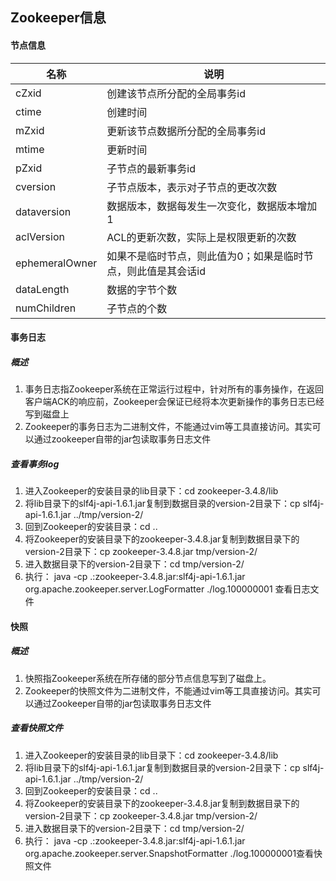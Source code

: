 ## Zookeeper信息

#### 节点信息

| 名称           | 说明                                                         |
| -------------- | ------------------------------------------------------------ |
| cZxid          | 创建该节点所分配的全局事务id                                 |
| ctime          | 创建时间                                                     |
| mZxid          | 更新该节点数据所分配的全局事务id                             |
| mtime          | 更新时间                                                     |
| pZxid          | 子节点的最新事务id                                           |
| cversion       | 子节点版本，表示对子节点的更改次数                           |
| dataversion    | 数据版本，数据每发生一次变化，数据版本增加1                  |
| aclVersion     | ACL的更新次数，实际上是权限更新的次数                        |
| ephemeralOwner | 如果不是临时节点，则此值为0；如果是临时节点，则此值是其会话id |
| dataLength     | 数据的字节个数                                               |
| numChildren    | 子节点的个数                                                 |

#### 事务日志

##### 概述

1. 事务日志指Zookeeper系统在正常运行过程中，针对所有的事务操作，在返回客户端ACK的响应前，Zookeeper会保证已经将本次更新操作的事务日志已经写到磁盘上
2. Zookeeper的事务日志为二进制文件，不能通过vim等工具直接访问。其实可以通过zookeeper自带的jar包读取事务日志文件

##### 查看事务log

1. 进入Zookeeper的安装目录的lib目录下：cd zookeeper-3.4.8/lib
2. 将lib目录下的slf4j-api-1.6.1.jar复制到数据目录的version-2目录下：cp     slf4j-api-1.6.1.jar ../tmp/version-2/
3. 回到Zookeeper的安装目录：cd ..
4. 将Zookeeper的安装目录下的zookeeper-3.4.8.jar复制到数据目录下的version-2目录下：cp     zookeeper-3.4.8.jar tmp/version-2/
5. 进入数据目录下的version-2目录下：cd tmp/version-2/
6. 执行： java -cp     .:zookeeper-3.4.8.jar:slf4j-api-1.6.1.jar     org.apache.zookeeper.server.LogFormatter ./log.100000001
             查看日志文件

#### 快照

##### 概述

1. 快照指Zookeeper系统在所存储的部分节点信息写到了磁盘上。
2. Zookeeper的快照文件为二进制文件，不能通过vim等工具直接访问。其实可以通过Zookeeper自带的jar包读取事务日志文件

##### 查看快照文件

1. 进入Zookeeper的安装目录的lib目录下：cd zookeeper-3.4.8/lib
2. 将lib目录下的slf4j-api-1.6.1.jar复制到数据目录的version-2目录下：cp     slf4j-api-1.6.1.jar ../tmp/version-2/
3. 回到Zookeeper的安装目录：cd ..
4. 将Zookeeper的安装目录下的zookeeper-3.4.8.jar复制到数据目录下的version-2目录下：cp     zookeeper-3.4.8.jar tmp/version-2/
5. 进入数据目录下的version-2目录下：cd tmp/version-2/
6. 执行： java -cp     .:zookeeper-3.4.8.jar:slf4j-api-1.6.1.jar     org.apache.zookeeper.server.SnapshotFormatter ./log.100000001查看快照文件